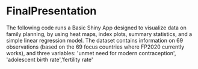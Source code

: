 # FinalPresentation

The following code runs a Basic Shiny App designed to visualize data on family planning, by using heat maps, index plots, summary statistics, and a simple linear regression model.
The dataset contains information on 69 observations (based on the 69 focus countries where FP2020 currently works), and three variables: 'unmet need for modern contraception', 'adolescent birth rate','fertility rate'
